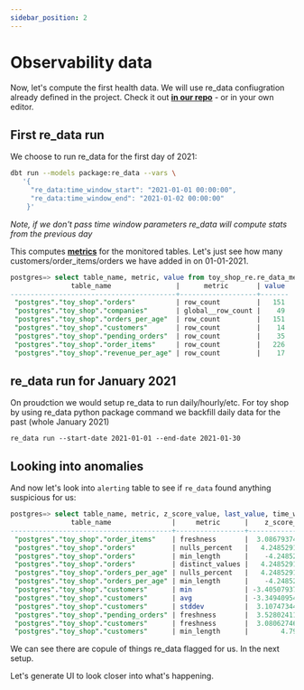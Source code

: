 ```yaml
---
sidebar_position: 2
---
```


# Observability data

Now, let's compute the first health data. We will use re_data confiugration already defined in the project. Check it out **[in our repo](https://github.com/re-data/re-data/blob/master/getting_started/toy_shop/dbt_project.yml)** - or in your own editor.

## First re_data run

We choose to run re_data for the first day of 2021:

```bash
dbt run --models package:re_data --vars \
   '{
     "re_data:time_window_start": "2021-01-01 00:00:00",
     "re_data:time_window_end": "2021-01-02 00:00:00"
    }'
```

*Note, if we don't pass time window parameters re_data will compute stats from the previous day*

This computes **[metrics](/docs/reference/data_monitoring/metrics#default-metrics)** for the monitored tables. Let's just see how many customers/order_items/orders we have added in on 01-01-2021.

```sql title="Viewing computed metrics"
postgres=> select table_name, metric, value from toy_shop_re.re_data_metrics where metric in( 'row_count', 'global__row_count');
               table_name                |      metric       | value
-----------------------------------------+-------------------+-------
 "postgres"."toy_shop"."orders"          | row_count         |   151
 "postgres"."toy_shop"."companies"       | global__row_count |    49
 "postgres"."toy_shop"."orders_per_age"  | row_count         |   151
 "postgres"."toy_shop"."customers"       | row_count         |    14
 "postgres"."toy_shop"."pending_orders"  | row_count         |    35
 "postgres"."toy_shop"."order_items"     | row_count         |   226
 "postgres"."toy_shop"."revenue_per_age" | row_count         |    17
```

## re_data run for January 2021

On proudction we would setup re_data to run daily/hourly/etc. For toy shop by using re_data python package command we backfill daily data for the past (whole January 2021)

```
re_data run --start-date 2021-01-01 --end-date 2021-01-30
```


## Looking into anomalies

And now let's look into `alerting` table to see if `re_data` found anything suspicious for us:

```sql title="Viewing computed anomalies"
postgres=> select table_name, metric, z_score_value, last_value, time_window_end from toy_shop_re.re_data_alerting ;
               table_name               |     metric      |    z_score_value    |     last_value     |   time_window_end
----------------------------------------+-----------------+---------------------+--------------------+---------------------
 "postgres"."toy_shop"."order_items"    | freshness       |  3.0867937457815877 |               2048 | 2021-01-20 00:00:00
 "postgres"."toy_shop"."orders"         | nulls_percent   |   4.248529154190601 | 0.6211180124223602 | 2021-01-21 00:00:00
 "postgres"."toy_shop"."orders"         | min_length      |    -4.2485291562996 |                  2 | 2021-01-21 00:00:00
 "postgres"."toy_shop"."orders"         | distinct_values |   4.248529155349601 |                  6 | 2021-01-21 00:00:00
 "postgres"."toy_shop"."orders_per_age" | nulls_percent   |   4.248529154190601 | 0.6211180124223602 | 2021-01-21 00:00:00
 "postgres"."toy_shop"."orders_per_age" | min_length      |    -4.2485291562996 |                  2 | 2021-01-21 00:00:00
 "postgres"."toy_shop"."customers"      | min             | -3.4050793706927704 |                  0 | 2021-01-21 00:00:00
 "postgres"."toy_shop"."customers"      | avg             | -3.3494095494136444 |  22.88888888888889 | 2021-01-21 00:00:00
 "postgres"."toy_shop"."customers"      | stddev          |  3.1074734473171137 |  22.20728255984533 | 2021-01-21 00:00:00
 "postgres"."toy_shop"."pending_orders" | freshness       |  3.5280241130823335 |              15951 | 2021-01-22 00:00:00
 "postgres"."toy_shop"."customers"      | freshness       |  3.0806274651669603 |              28700 | 2021-01-23 00:00:00
 "postgres"."toy_shop"."customers"      | min_length      |        4.7999999976 |                  4 | 2021-01-26 00:00:00
```

We can see there are copule of things re_data flagged for us.
In the next setup.

Let's generate UI to look closer into what's happening.